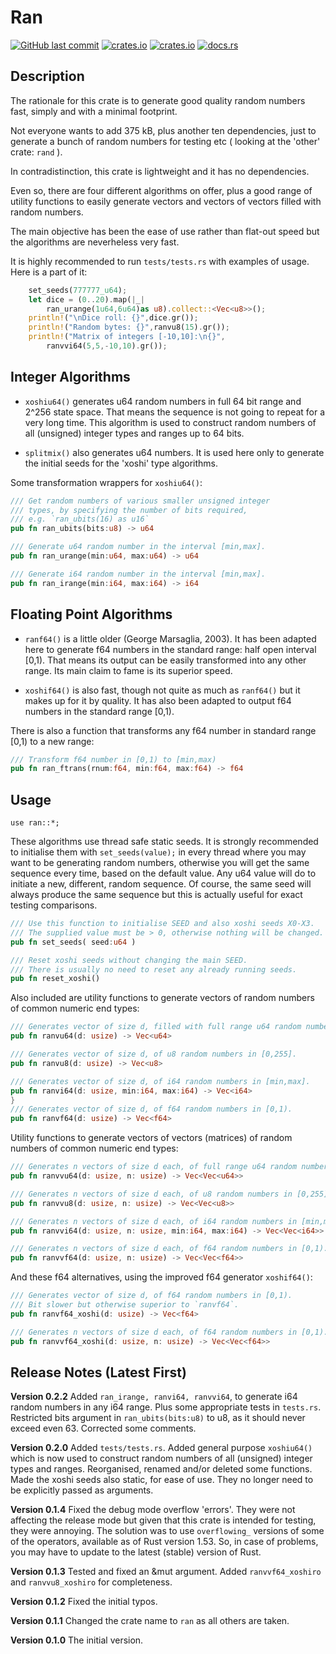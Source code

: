 # Ran

[<img alt="GitHub last commit" src="https://img.shields.io/github/last-commit/liborty/random/HEAD?logo=github">](https://github.com/liborty/random)
[<img alt="crates.io" src="https://img.shields.io/crates/v/ran?logo=rust">](https://crates.io/crates/ran)
[<img alt="crates.io" src="https://img.shields.io/crates/d/ran?logo=rust">](https://crates.io/crates/ran)
[<img alt="docs.rs" src="https://img.shields.io/docsrs/ran?logo=rust">](https://docs.rs/ran)

## Description

The rationale for this crate is to generate good quality random numbers fast, simply and with a minimal footprint.

Not everyone wants to add 375 kB, plus another ten dependencies, just to generate a bunch of random numbers for testing etc ( looking at the 'other' crate: `rand` ).

In contradistinction, this crate is lightweight and it has no dependencies.

Even so, there are four different algorithms on offer, plus a good range of utility functions to easily generate vectors and vectors of vectors filled with random numbers.

The main objective has been the ease of use rather than flat-out speed but the algorithms are neverheless very fast.

It is highly recommended to run `tests/tests.rs` with examples of usage. Here is a part of it:
```rust
    set_seeds(777777_u64);
    let dice = (0..20).map(|_| 
        ran_urange(1u64,6u64)as u8).collect::<Vec<u8>>();
    println!("\nDice roll: {}",dice.gr());
    println!("Random bytes: {}",ranvu8(15).gr());
    println!("Matrix of integers [-10,10]:\n{}",
        ranvvi64(5,5,-10,10).gr());
```

## Integer Algorithms

* `xoshiu64()` generates u64 random numbers in full 64 bit range and 2^256 state space. That means the sequence is not going to repeat for a very long time. This algorithm is used to construct random numbers of all (unsigned) integer types and ranges up to 64 bits.

* `splitmix()` also generates u64 numbers. It is used here only to generate the initial seeds for the 'xoshi' type algorithms.

Some transformation wrappers for `xoshiu64()`:

```rust
/// Get random numbers of various smaller unsigned integer 
/// types, by specifying the number of bits required,  
/// e.g. `ran_ubits(16) as u16`
pub fn ran_ubits(bits:u8) -> u64 

/// Generate u64 random number in the interval [min,max].
pub fn ran_urange(min:u64, max:u64) -> u64 

/// Generate i64 random number in the interval [min,max].
pub fn ran_irange(min:i64, max:i64) -> i64 
```

## Floating Point Algorithms

* `ranf64()` is a little older (George Marsaglia, 2003). It has been adapted here to generate f64 numbers in the standard range: half open interval [0,1). That means its output can be easily transformed into any other range. Its main claim to fame is its superior speed.

* `xoshif64()` is also fast, though not quite as much as `ranf64()` but it makes up for it by quality. It has also been adapted to output f64 numbers in the standard range [0,1).

There is also a function that transforms any f64 number in standard range [0,1) to a new range:

```rust
/// Transform f64 number in [0,1) to [min,max)
pub fn ran_ftrans(rnum:f64, min:f64, max:f64) -> f64 
```

## Usage

`use ran::*;`

These algorithms use thread safe static seeds. It is strongly recommended to initialise them with `set_seeds(value);` in every thread where you may want to be generating random numbers, otherwise you will get the same sequence every time, based on the default value. Any u64 value will do to initiate a new, different,  random sequence. Of course, the same seed will always produce the same sequence but this is actually useful for exact testing comparisons.


```rust
/// Use this function to initialise SEED and also xoshi seeds X0-X3. 
/// The supplied value must be > 0, otherwise nothing will be changed.
pub fn set_seeds( seed:u64 )

/// Reset xoshi seeds without changing the main SEED.
/// There is usually no need to reset any already running seeds.
pub fn reset_xoshi() 
```

Also included are utility functions to generate vectors of random numbers of common numeric end types:

```rust
/// Generates vector of size d, filled with full range u64 random numbers.
pub fn ranvu64(d: usize) -> Vec<u64> 

/// Generates vector of size d, of u8 random numbers in [0,255].
pub fn ranvu8(d: usize) -> Vec<u8> 

/// Generates vector of size d, of i64 random numbers in [min,max].
pub fn ranvi64(d: usize, min:i64, max:i64) -> Vec<i64>
}
/// Generates vector of size d, of f64 random numbers in [0,1).
pub fn ranvf64(d: usize) -> Vec<f64>
```

Utility functions to generate vectors of vectors (matrices) of random numbers of common numeric end types:

```rust
/// Generates n vectors of size d each, of full range u64 random numbers.
pub fn ranvvu64(d: usize, n: usize) -> Vec<Vec<u64>>

/// Generates n vectors of size d each, of u8 random numbers in [0,255].
pub fn ranvvu8(d: usize, n: usize) -> Vec<Vec<u8>> 

/// Generates n vectors of size d each, of i64 random numbers in [min,max].
pub fn ranvvi64(d: usize, n: usize, min:i64, max:i64) -> Vec<Vec<i64>> 

/// Generates n vectors of size d each, of f64 random numbers in [0,1).
pub fn ranvvf64(d: usize, n: usize) -> Vec<Vec<f64>>
```

And these f64 alternatives, using the improved f64 generator `xoshif64()`:

```rust
/// Generates vector of size d, of f64 random numbers in [0,1).
/// Bit slower but otherwise superior to `ranvf64`.
pub fn ranvf64_xoshi(d: usize) -> Vec<f64> 

/// Generates n vectors of size d each, of f64 random numbers in [0,1).
pub fn ranvvf64_xoshi(d: usize, n: usize) -> Vec<Vec<f64>> 
```

## Release Notes (Latest First)

**Version 0.2.2** Added `ran_irange, ranvi64, ranvvi64`, to generate i64 random numbers in any i64 range. Plus some appropriate tests in `tests.rs`. Restricted bits argument in `ran_ubits(bits:u8)` to u8, as it should never exceed even 63. Corrected some comments.

**Version 0.2.0** Added `tests/tests.rs`. Added general purpose `xoshiu64()` which is now used to construct random numbers of all (unsigned) integer types and ranges. Reorganised, renamed and/or deleted some functions. Made the xoshi seeds also static, for ease of use. They no longer need to be explicitly passed as arguments.

**Version 0.1.4** Fixed the debug mode overflow 'errors'. They were not affecting the release mode but given that this crate is intended for testing, they were annoying. The solution was to use `overflowing_` versions of some of the operators, available as of Rust version 1.53. So, in case of problems, you may have to update to the latest (stable) version of Rust.

**Version 0.1.3** Tested and fixed an &mut argument. Added `ranvvf64_xoshiro` and `ranvvu8_xoshiro` for completeness.

**Version 0.1.2** Fixed the initial typos.

**Version 0.1.1** Changed the crate name to `ran` as all others are taken.

**Version 0.1.0** The initial version.
